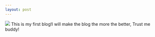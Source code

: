 ```yaml
---
layout: post
---
```

<img src="/images/fulls/04.jpg" class="fit image"> This is my first blog!I will make the blog the more the better, Trust me buddy!